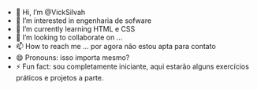 - 👋 Hi, I’m @VickSilvah
- 👀 I’m interested in engenharia de sofware
- 🌱 I’m currently learning HTML e CSS
- 💞️ I’m looking to collaborate on ...
- 📫 How to reach me ... por agora não estou apta para contato
- 😄 Pronouns: isso importa mesmo?
- ⚡ Fun fact: sou completamente iniciante, aqui estarão alguns exercícios práticos e projetos a parte.

<!---
VickSilvah/VickSilvah is a ✨ special ✨ repository because its `README.md` (this file) appears on your GitHub profile.
You can click the Preview link to take a look at your changes.
--->

